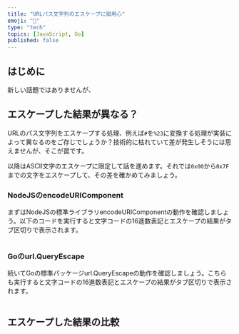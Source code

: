 ```yaml
---
title: "URLパス文字列のエスケープに御用心"
emoji: "🔖"
type: "tech"
topics: [JavaScript, Go]
published: false
---
```

## はじめに

新しい話題ではありませんが、

## エスケープした結果が異なる？

URLのパス文字列をエスケープする処理、例えば`#`を`%23`に変換する処理が実装によって異なるのをご存じでしょうか？技術的に枯れていて差が発生しそうには思えませんが、そこが罠です。

以降はASCII文字のエスケープに限定して話を進めます。それでは`0x00`から`0x7F`までの文字をエスケープして、その差を確かめてみましょう。

### NodeJSのencodeURIComponent

まずはNodeJSの標準ライブラリencodeURIComponentの動作を確認しましょう。以下のコードを実行すると文字コードの16進数表記とエスケープの結果がタブ区切りで表示されます。

```js
```

### Goのurl.QueryEscape

続いてGoの標準パッケージurl.QueryEscapeの動作を確認しましょう。こちらも実行すると文字コードの16進数表記とエスケープの結果がタブ区切りで表示されます。

```go
```

## エスケープした結果の比較
